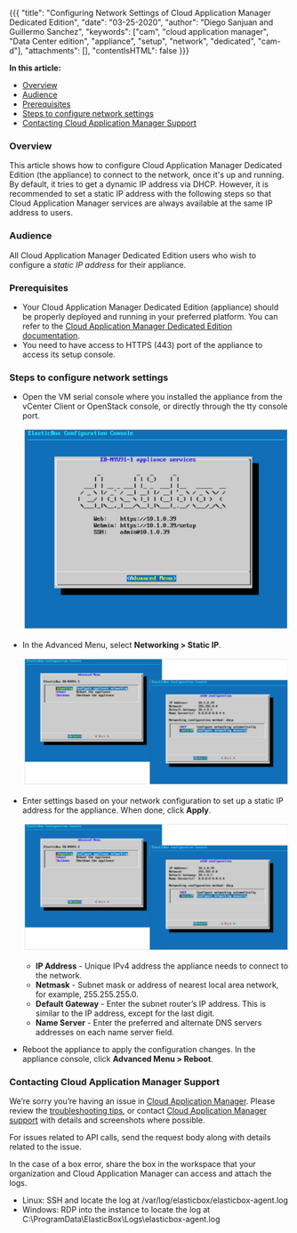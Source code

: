 {{{
"title": "Configuring Network Settings of Cloud Application Manager Dedicated Edition",
"date": "03-25-2020",
"author": "Diego Sanjuan and Guillermo Sanchez",
"keywords": ["cam", "cloud application manager", "Data Center edition", "appliance", "setup", "network", "dedicated", "cam-d"],
"attachments": [],
"contentIsHTML": false
}}}

**In this article:**

* [Overview](#overview)
* [Audience](#audience)
* [Prerequisites](#prerequisites)
* [Steps to configure network settings](#steps-to-configure-network-settings)
* [Contacting Cloud Application Manager Support](#contacting-cloud-application-manager-support)

### Overview

This article shows how to configure Cloud Application Manager Dedicated Edition (the appliance) to connect to the network, once it's up and running. By default, it tries to get a dynamic IP address via DHCP. However, it is recommended to set a static IP address with the following steps so that Cloud Application Manager services are always available at the same IP address to users.

### Audience

All Cloud Application Manager Dedicated Edition users who wish to configure a *static IP address* for their appliance.

### Prerequisites

* Your Cloud Application Manager Dedicated Edition (appliance) should be properly deployed and running in your preferred platform. You can refer to the [Cloud Application Manager Dedicated Edition documentation](camd-overview.md).
* You need to have access to HTTPS (443) port of the appliance to access its setup console.

### Steps to configure network settings

* Open the VM serial console where you installed the appliance from the vCenter Client or OpenStack console, or directly through the tty console port.

  ![VM console](../../images/cloud-application-manager/appliance-networking1.png)

* In the Advanced Menu, select **Networking > Static IP**.
  
  ![Networking configuration](../../images/cloud-application-manager/appliance-networking2.png)

* Enter settings based on your network configuration to set up a static IP address for the appliance. When done, click **Apply**.
  
  ![Static IP configuration](../../images/cloud-application-manager/appliance-networking3.png)

  * **IP Address** - Unique IPv4 address the appliance needs to connect to the network.
  * **Netmask** - Subnet mask or address of nearest local area network, for example, 255.255.255.0.
  * **Default Gateway** - Enter the subnet router’s IP address. This is similar to the IP address, except for the last digit.
  * **Name Server** -  Enter the preferred and alternate DNS servers addresses on each name server field.

* Reboot the appliance to apply the configuration changes. In the appliance console, click **Advanced Menu > Reboot**.

### Contacting Cloud Application Manager Support

We’re sorry you’re having an issue in [Cloud Application Manager](https://www.ctl.io/cloud-application-manager/). Please review the [troubleshooting tips](../Troubleshooting/troubleshooting-tips.md), or contact [Cloud Application Manager support](mailto:incident@CenturyLink.com) with details and screenshots where possible.

For issues related to API calls, send the request body along with details related to the issue.

In the case of a box error, share the box in the workspace that your organization and Cloud Application Manager can access and attach the logs.

* Linux: SSH and locate the log at /var/log/elasticbox/elasticbox-agent.log
* Windows: RDP into the instance to locate the log at C:\ProgramData\ElasticBox\Logs\elasticbox-agent.log
